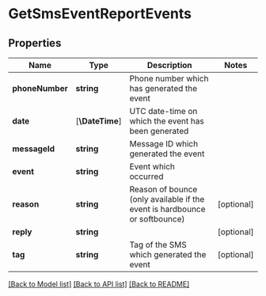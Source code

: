 # GetSmsEventReportEvents

## Properties
Name | Type | Description | Notes
------------ | ------------- | ------------- | -------------
**phoneNumber** | **string** | Phone number which has generated the event | 
**date** | [**\DateTime**] | UTC date-time on which the event has been generated | 
**messageId** | **string** | Message ID which generated the event | 
**event** | **string** | Event which occurred | 
**reason** | **string** | Reason of bounce (only available if the event is hardbounce or softbounce) | [optional] 
**reply** | **string** |  | [optional] 
**tag** | **string** | Tag of the SMS which generated the event | [optional] 

[[Back to Model list]](../../README.md#documentation-for-models) [[Back to API list]](../../README.md#documentation-for-api-endpoints) [[Back to README]](../../README.md)


